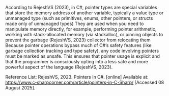 According to RejeshVS (2023), in C#, pointer types are special variables that store the memory address of another variable, typically a value type or unmanaged type
(such as primitives, enums, other pointers, or structs made only of unmanaged types) They are used when you need to manipulate memory directly,
for example, performing pointer arithmetic, working with stack-allocated memory (via stackalloc), or pinning objects to prevent the garbage (RejeshVS, 2023)
collector from relocating them Because pointer operations bypass much of C#’s safety features (like garbage collection tracking and type safety),
any code involving pointers must be marked as unsafe. This ensures that pointer usage is explicit and that the programmer is consciously opting into a less safe and more powerful aspect of the language (RejeshVS, 2023).

Reference List:
RejeshVS, 2023. Pointers In C#. [online] Available at: <https://www.c-sharpcorner.com/article/pointers-in-C-Sharp/> [Accessed 08 August 2025].
